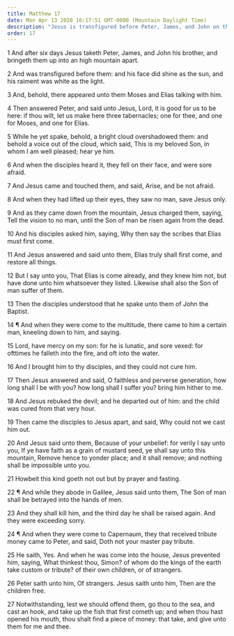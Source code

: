 ```yaml
---
title: Matthew 17
date: Mon Apr 13 2020 16:17:51 GMT-0600 (Mountain Daylight Time)
description: "Jesus is transfigured before Peter, James, and John on the mount—Jesus heals a lunatic, tells of His coming death, and pays taxes in a miraculous manner."
order: 17
---
```


1 And after six days Jesus taketh Peter, James, and John his brother, and bringeth them up into an high mountain apart.

2 And was transfigured before them: and his face did shine as the sun, and his raiment was white as the light.

3 And, behold, there appeared unto them Moses and Elias talking with him.

4 Then answered Peter, and said unto Jesus, Lord, it is good for us to be here: if thou wilt, let us make here three tabernacles; one for thee, and one for Moses, and one for Elias.

5 While he yet spake, behold, a bright cloud overshadowed them: and behold a voice out of the cloud, which said, This is my beloved Son, in whom I am well pleased; hear ye him.

6 And when the disciples heard it, they fell on their face, and were sore afraid.

7 And Jesus came and touched them, and said, Arise, and be not afraid.

8 And when they had lifted up their eyes, they saw no man, save Jesus only.

9 And as they came down from the mountain, Jesus charged them, saying, Tell the vision to no man, until the Son of man be risen again from the dead.

10 And his disciples asked him, saying, Why then say the scribes that Elias must first come.

11 And Jesus answered and said unto them, Elias truly shall first come, and restore all things.

12 But I say unto you, That Elias is come already, and they knew him not, but have done unto him whatsoever they listed. Likewise shall also the Son of man suffer of them.

13 Then the disciples understood that he spake unto them of John the Baptist.

14 ¶ And when they were come to the multitude, there came to him a certain man, kneeling down to him, and saying.

15 Lord, have mercy on my son: for he is lunatic, and sore vexed: for ofttimes he falleth into the fire, and oft into the water.

16 And I brought him to thy disciples, and they could not cure him.

17 Then Jesus answered and said, O faithless and perverse generation, how long shall I be with you? how long shall I suffer you? bring him hither to me.

18 And Jesus rebuked the devil; and he departed out of him: and the child was cured from that very hour.

19 Then came the disciples to Jesus apart, and said, Why could not we cast him out.

20 And Jesus said unto them, Because of your unbelief: for verily I say unto you, If ye have faith as a grain of mustard seed, ye shall say unto this mountain, Remove hence to yonder place; and it shall remove; and nothing shall be impossible unto you.

21 Howbeit this kind goeth not out but by prayer and fasting.

22 ¶ And while they abode in Galilee, Jesus said unto them, The Son of man shall be betrayed into the hands of men.

23 And they shall kill him, and the third day he shall be raised again. And they were exceeding sorry.

24 ¶ And when they were come to Capernaum, they that received tribute money came to Peter, and said, Doth not your master pay tribute.

25 He saith, Yes. And when he was come into the house, Jesus prevented him, saying, What thinkest thou, Simon? of whom do the kings of the earth take custom or tribute? of their own children, or of strangers.

26 Peter saith unto him, Of strangers. Jesus saith unto him, Then are the children free.

27 Notwithstanding, lest we should offend them, go thou to the sea, and cast an hook, and take up the fish that first cometh up; and when thou hast opened his mouth, thou shalt find a piece of money: that take, and give unto them for me and thee.
